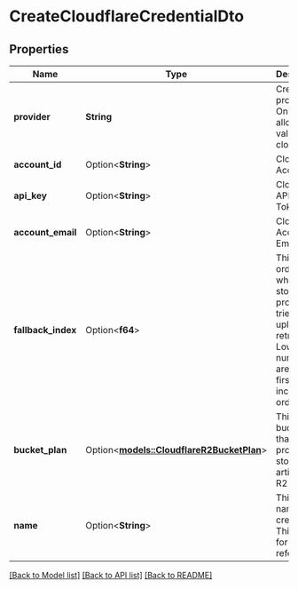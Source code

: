 # CreateCloudflareCredentialDto

## Properties

Name | Type | Description | Notes
------------ | ------------- | ------------- | -------------
**provider** | **String** | Credential provider. Only allowed value is cloudflare | 
**account_id** | Option<**String**> | Cloudflare Account Id. | [optional]
**api_key** | Option<**String**> | Cloudflare API Key / Token. | [optional]
**account_email** | Option<**String**> | Cloudflare Account Email. | [optional]
**fallback_index** | Option<**f64**> | This is the order in which this storage provider is tried during upload retries. Lower numbers are tried first in increasing order. | [optional]
**bucket_plan** | Option<[**models::CloudflareR2BucketPlan**](CloudflareR2BucketPlan.md)> | This is the bucket plan that can be provided to store call artifacts in R2 | [optional]
**name** | Option<**String**> | This is the name of credential. This is just for your reference. | [optional]

[[Back to Model list]](../README.md#documentation-for-models) [[Back to API list]](../README.md#documentation-for-api-endpoints) [[Back to README]](../README.md)


